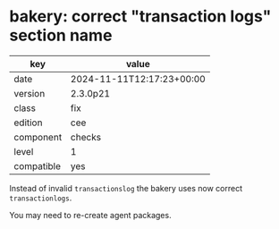 [//]: # (werk v2)
# bakery: correct "transaction logs" section name

key        | value
---------- | ---
date       | 2024-11-11T12:17:23+00:00
version    | 2.3.0p21
class      | fix
edition    | cee
component  | checks
level      | 1
compatible | yes

Instead of invalid `transactionslog` the bakery uses 
now correct `transactionlogs`.

You may need to re-create agent packages.
